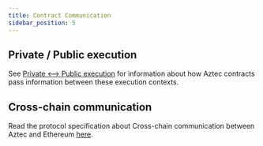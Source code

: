 ```yaml
---
title: Contract Communication
sidebar_position: 5
---
```


## Private / Public execution

See [Private \<--\> Public execution](./public_private_calls.md) for information about how Aztec contracts pass information between these execution contexts.

## Cross-chain communication

Read the protocol specification about Cross-chain communication between Aztec and Ethereum [here](../communication/index.md).
